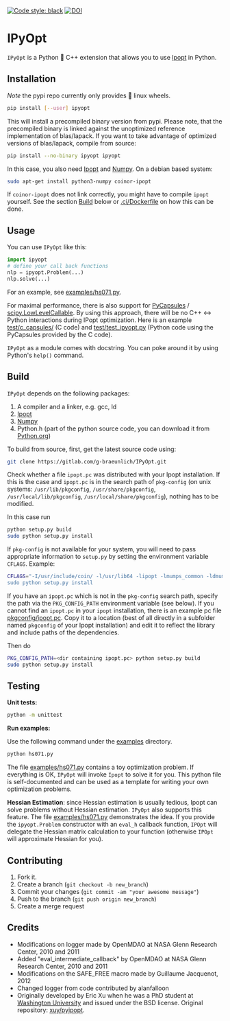 [![Code style: black](https://img.shields.io/badge/code%20style-black-000000.svg)](https://github.com/psf/black)
[![DOI](https://zenodo.org/badge/143015117.svg)](https://zenodo.org/badge/latestdoi/143015117)

# IPyOpt

`IPyOpt` is a Python 🐍 C++ extension that allows you to use
[Ipopt](http://www.coin-or.org/Ipopt/) in Python.

## Installation

*Note* the pypi repo currently only provides 🐧 linux wheels.

```bash
pip install [--user] ipyopt
```

This will install a precompiled binary version from pypi. Please note,
that the precompiled binary is linked against the unoptimized
reference implementation of blas/lapack. If you want to take advantage
of optimized versions of blas/lapack, compile from source:

```bash
pip install --no-binary ipyopt ipyopt
```
In this case, you also need [Ipopt](https://github.com/coin-or/Ipopt) and
[Numpy](https://numpy.org/).
On a debian based system:

```bash
sudo apt-get install python3-numpy coinor-ipopt
```

If `coinor-ipopt` does not link correctly, you might have to compile
`ipopt` yourself.
See the section [Build](#build) below or [.ci/Dockerfile](.ci/Dockerfile) on
how this can be done.

## Usage

You can use `IPyOpt` like this:

```python
import ipyopt
# define your call back functions
nlp = ipyopt.Problem(...)
nlp.solve(...)
```

For an example, see [examples/hs071.py](examples/hs071.py).

For maximal performance, there is also support for [PyCapsules](https://docs.python.org/3/c-api/capsule.html) /
[scipy.LowLevelCallable](https://docs.scipy.org/doc/scipy/reference/generated/scipy.LowLevelCallable.html). By
using this approach, there will be no C++ <-> Python interactions
during IPopt optimization. Here is an example
[test/c_capsules/](test/c_capsules) (C code) and
[test/test_ipyopt.py](test/test_ipyopt.py) (Python code using the
PyCapsules provided by the C code).

`IPyOpt` as a module comes with docstring. You can poke around 
it by using Python's `help()` command.

## Build

`IPyOpt` depends on the following packages:

1. A compiler and a linker, e.g. gcc, ld
2. [Ipopt](https://github.com/coin-or/Ipopt)
3. [Numpy](http://numpy.org/)
4. Python.h (part of the python source code, you can download it from
   [Python.org](https://python.org))

To build from source, first, get the latest source code using:

```sh
git clone https://gitlab.com/g-braeunlich/IPyOpt.git
```

Check whether a file `ipopt.pc` was distributed with your Ipopt installation.
If this is the case and `ipopt.pc` is in the search path of `pkg-config`
(on unix systems:
`/usr/lib/pkgconfig`, `/usr/share/pkgconfig`, `/usr/local/lib/pkgconfig`,
`/usr/local/share/pkgconfig`), nothing has to be modified.

In this case run

```sh
python setup.py build
sudo python setup.py install
```
	
If `pkg-config` is not available for your system, you will need to
pass appropriate information to `setup.py` by setting the environment
variable `CFLAGS`. Example:
```sh
CFLAGS="-I/usr/include/coin/ -l/usr/lib64 -lipopt -lmumps_common -ldmumps -lzmumps -lsmumps -lcmumps -llapack -lblas -lblas -lblas -lm  -ldl' ./setup.py build
sudo python setup.py install
```
	
If you have an `ipopt.pc` which is not in the `pkg-config` search path,
specify the path via the `PKG_CONFIG_PATH` environment variable (see below).
If you cannot find an `ipopt.pc` in your `ipopt` installation, there is an
example pc file [pkgconfig/ipopt.pc](pkgconfig/ipopt.pc).
Copy it to a location (best of all directly in a subfolder named
`pkgconfig` of your Ipopt installation) and edit it to reflect the
library and include paths of the dependencies.

Then do

```sh
PKG_CONFIG_PATH=<dir containing ipopt.pc> python setup.py build
sudo python setup.py install
```

## Testing

**Unit tests:**

```sh
python -m unittest
```

**Run examples:**

Use the following command under the
[examples](examples) directory. 

```sh
python hs071.py
```
	
The file [examples/hs071.py](examples/hs071.py) contains a toy
optimization problem. If everything is OK, `IPyOpt` will invoke
`Ipopt` to solve it for you. This python file is self-documented and
can be used as a template for writing your own optimization problems.

**Hessian Estimation**: since Hessian estimation is usually tedious,
Ipopt can solve problems without Hessian estimation. `IPyOpt` also
supports this feature. The file [examples/hs071.py](examples/hs071.py)
demonstrates the idea. If you provide the `ipyopt.Problem` constructor
with an `eval_h` callback function, `IPOpt` will delegate the Hessian matrix calculation to your
function (otherwise `IPOpt` will approximate Hessian for you).

## Contributing

1. Fork it.
2. Create a branch (`git checkout -b new_branch`)
3. Commit your changes (`git commit -am "your awesome message"`)
4. Push to the branch (`git push origin new_branch`)
5. Create a merge request

## Credits
* Modifications on logger made by OpenMDAO at NASA Glenn Research Center, 2010 and 2011
* Added "eval_intermediate_callback" by OpenMDAO at NASA Glenn Research Center, 2010 and 2011
* Modifications on the SAFE_FREE macro made by Guillaume Jacquenot, 2012
* Changed logger from code contributed by alanfalloon
* Originally developed by Eric Xu when he was a PhD student at
[Washington University](https://wustl.edu/) and issued under the BSD
license. Original repository: [xuy/pyipopt](https://github.com/xuy/pyipopt).
